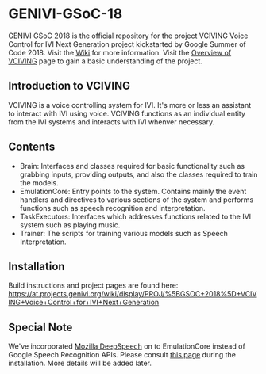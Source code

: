 # GENIVI-GSoC-18

GENIVI GSoC 2018 is the official repository for the project VCIVING Voice Control for IVI Next Generation project kickstarted by Google Summer of Code 2018. Visit the [Wiki](https://at.projects.genivi.org/wiki/display/PROJ/%5BGSOC+2018%5D+VCIVING+Voice+Control+for+IVI+Next+Generation) for more information.
Visit the [Overview of VCIVING](https://at.projects.genivi.org/wiki/display/PROJ/Overview+of+VCIVING) page to gain a basic understanding of the project.

## Introduction to VCIVING

VCIVING is a voice controlling system for IVI. It's more or less an assistant to interact with IVI using voice. VCIVING functions as an individual entity from the IVI systems and interacts with IVI whenver necessary.

## Contents

- Brain: Interfaces and classes required for basic functionality such as grabbing inputs, providing outputs, and also the classes required to train the models.
- EmulationCore: Entry points to the system. Contains mainly the event handlers and directives to various sections of the system and performs functions such as speech recognition and interpretation.
- TaskExecutors: Interfaces which addresses functions related to the IVI system such as playing music.
- Trainer: The scripts for training various models such as Speech Interpretation.

## Installation
Build instructions and project pages are found here:
https://at.projects.genivi.org/wiki/display/PROJ/%5BGSOC+2018%5D+VCIVING+Voice+Control+for+IVI+Next+Generation

## Special Note

We've incorporated [Mozilla DeepSpeech](https://github.com/mozilla/DeepSpeech) on to EmulationCore instead of Google Speech Recognition APIs. Please consult [this page](https://github.com/GENIVI/GENIVI-GSoC-18/blob/migration/DeepSpeech/EmulationCore/Readme.MD) during the installation.
More details will be added later.
